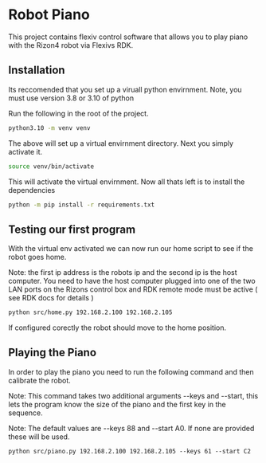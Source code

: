 # Robot Piano

This project contains flexiv control software that allows you to play piano with the Rizon4 robot via Flexivs RDK.

## Installation

Its reccomended that you set up a viruall python envirnment. Note, you must use version 3.8 or 3.10 of python

Run the following in the root of the project.

```bash
python3.10 -m venv venv
```

The above will set up a virtual envirnment directory. Next you simply activate it.

```bash
source venv/bin/activate
```

This will activate the virtual envirnment. Now all thats left is to install the dependencies

```bash
python -m pip install -r requirements.txt
```

## Testing our first program

With the virtual env activated we can now run our home script to see if the robot goes home.

Note: the first ip address is the robots ip and the second ip is the host computer. You need to have the host computer plugged into one of the two LAN ports on the Rizons control box and RDK remote mode must be active ( see RDK docs for details )

```bash
python src/home.py 192.168.2.100 192.168.2.105
```

If configured corectly the robot should move to the home position.

## Playing the Piano

In order to play the piano you need to run the following command and then calibrate the robot.

Note: This command takes two additional arguments --keys and --start, this lets the program know the size of the piano and the first key in the sequence.

Note: The default values are --keys 88 and --start A0. If none are provided these will be used.

```
python src/piano.py 192.168.2.100 192.168.2.105 --keys 61 --start C2
```

